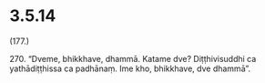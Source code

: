 # 3.5.14

(177.)

270\. “Dveme, bhikkhave, dhammā. Katame dve? Diṭṭhivisuddhi ca yathādiṭṭhissa ca padhānaṃ. Ime kho, bhikkhave, dve dhammā”.
